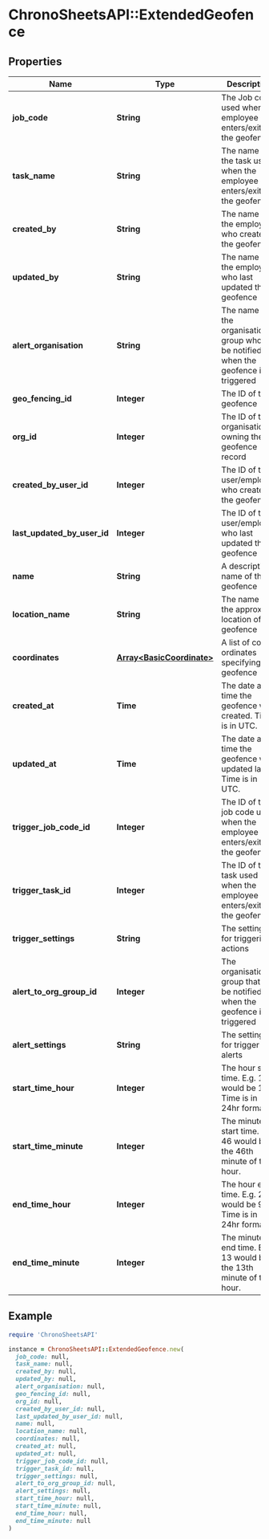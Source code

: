 # ChronoSheetsAPI::ExtendedGeofence

## Properties

| Name | Type | Description | Notes |
| ---- | ---- | ----------- | ----- |
| **job_code** | **String** | The Job code used when the employee enters/exits the geofence | [optional] |
| **task_name** | **String** | The name of the task used when the employee enters/exits the geofence | [optional] |
| **created_by** | **String** | The name of the employee who created the geofence | [optional] |
| **updated_by** | **String** | The name of the employee who last updated the geofence | [optional] |
| **alert_organisation** | **String** | The name of the organisation group who will be notified when the geofence is triggered | [optional] |
| **geo_fencing_id** | **Integer** | The ID of the geofence | [optional] |
| **org_id** | **Integer** | The ID of the organisation owning the geofence record | [optional] |
| **created_by_user_id** | **Integer** | The ID of the user/employee who created the geofence | [optional] |
| **last_updated_by_user_id** | **Integer** | The ID of the user/employee who last updated the geofence | [optional] |
| **name** | **String** | A descriptive name of the geofence | [optional] |
| **location_name** | **String** | The name of the approx. location of the geofence | [optional] |
| **coordinates** | [**Array&lt;BasicCoordinate&gt;**](BasicCoordinate.md) | A list of co-ordinates specifying the geofence | [optional] |
| **created_at** | **Time** | The date and time the geofence was created.  Time is in UTC. | [optional] |
| **updated_at** | **Time** | The date and time the geofence was updated last.  Time is in UTC. | [optional] |
| **trigger_job_code_id** | **Integer** | The ID of the job code used when the employee enters/exits the geofence | [optional] |
| **trigger_task_id** | **Integer** | The ID of the task used when the employee enters/exits the geofence | [optional] |
| **trigger_settings** | **String** | The settings for triggering actions | [optional] |
| **alert_to_org_group_id** | **Integer** | The organisation group that will be notified when the geofence is triggered | [optional] |
| **alert_settings** | **String** | The settings for trigger alerts | [optional] |
| **start_time_hour** | **Integer** | The hour start time. E.g. 13 would be 1pm.  Time is in 24hr format. | [optional] |
| **start_time_minute** | **Integer** | The minute start time.  E.g. 46 would be the 46th minute of the hour. | [optional] |
| **end_time_hour** | **Integer** | The hour end time. E.g. 21 would be 9pm.  Time is in 24hr format. | [optional] |
| **end_time_minute** | **Integer** | The minute end time.  E.g. 13 would be the 13th minute of the hour. | [optional] |

## Example

```ruby
require 'ChronoSheetsAPI'

instance = ChronoSheetsAPI::ExtendedGeofence.new(
  job_code: null,
  task_name: null,
  created_by: null,
  updated_by: null,
  alert_organisation: null,
  geo_fencing_id: null,
  org_id: null,
  created_by_user_id: null,
  last_updated_by_user_id: null,
  name: null,
  location_name: null,
  coordinates: null,
  created_at: null,
  updated_at: null,
  trigger_job_code_id: null,
  trigger_task_id: null,
  trigger_settings: null,
  alert_to_org_group_id: null,
  alert_settings: null,
  start_time_hour: null,
  start_time_minute: null,
  end_time_hour: null,
  end_time_minute: null
)
```


